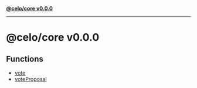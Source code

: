 [**@celo/core v0.0.0**](README.md)

***

# @celo/core v0.0.0

## Functions

- [vote](functions/vote.md)
- [voteProposal](functions/voteProposal.md)
